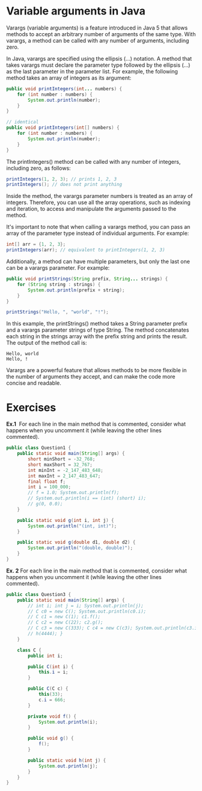# Variable arguments in Java

Varargs (variable arguments) is a feature introduced in Java 5 that allows methods to accept an arbitrary number of arguments of the same type. With varargs, a method can be called with any number of arguments, including zero.

In Java, varargs are specified using the ellipsis (...) notation. A method that takes varargs must declare the parameter type followed by the ellipsis (...) as the last parameter in the parameter list. For example, the following method takes an array of integers as its argument:

```Java
public void printIntegers(int... numbers) {
    for (int number : numbers) {
        System.out.println(number);
    }
}

// identical
public void printIntegers(int[] numbers) {
    for (int number : numbers) {
        System.out.println(number);
    }
}
```

The printIntegers() method can be called with any number of integers, including zero, as follows:

```Java
printIntegers(1, 2, 3); // prints 1, 2, 3
printIntegers(); // does not print anything
```

Inside the method, the varargs parameter numbers is treated as an array of integers. Therefore, you can use all the array operations, such as indexing and iteration, to access and manipulate the arguments passed to the method.

It's important to note that when calling a varargs method, you can pass an array of the parameter type instead of individual arguments. For example:

```Java
int[] arr = {1, 2, 3};
printIntegers(arr); // equivalent to printIntegers(1, 2, 3)
```

Additionally, a method can have multiple parameters, but only the last one can be a varargs parameter. For example:

```Java
public void printStrings(String prefix, String... strings) {
    for (String string : strings) {
        System.out.println(prefix + string);
    }
}

printStrings("Hello, ", "world", "!");
```

In this example, the printStrings() method takes a String parameter prefix and a varargs parameter strings of type String. The method concatenates each string in the strings array with the prefix string and prints the result. The output of the method call is:

```Shell
Hello, world
Hello, !
```

Varargs are a powerful feature that allows methods to be more flexible in the number of arguments they accept, and can make the code more concise and readable.

# Exercises

**Ex.1**  For each line in the main method that is commented, consider what happens when you uncomment it (while leaving the other lines commented).

```Java
public class Question1 {
    public static void main(String[] args) {
        short minShort = -32_768;
        short maxShort = 32_767;
        int minInt = -2_147_483_648;
        int maxInt = 2_147_483_647;
        final float f;
        int i = 100_000;
        // f = 1.0; System.out.println(f);
        // System.out.println(i == (int) (short) i);
        // g(0, 0.0);
    }

    public static void g(int i, int j) {
        System.out.println("(int, int)");
    }

    public static void g(double d1, double d2) {
        System.out.println("(double, double)");
    }
}
```

**Ex. 2** For each line in the main method that is commented, consider what happens when you uncomment it (while leaving the other lines commented).

```Java
public class Question3 {
    public static void main(String[] args) {
        // int i; int j = i; System.out.println(j);
        // C c0 = new C(); System.out.println(c0.i);
        // C c1 = new C(1); c1.f();
        // C c2 = new C(22); c2.g();
        // C c3 = new C(333); C c4 = new C(c3); System.out.println(c3.i + c4.i);
        // h(4444); }
    }

    class C {
        public int i;

        public C(int i) {
            this.i = i;
        }

        public C(C c) {
            this(33);
            c.i = 666;
        }

        private void f() {
            System.out.println(i);
        }

        public void g() {
            f();
        }

        public static void h(int j) {
            System.out.println(j);
        }
    }
}
```